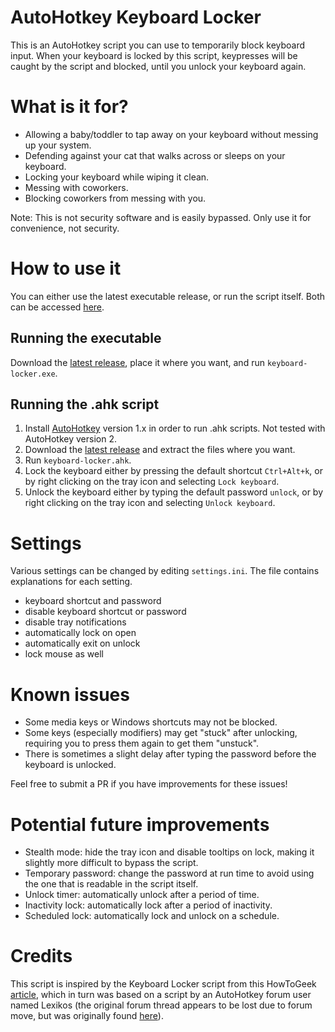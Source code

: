 # AutoHotkey Keyboard Locker

This is an AutoHotkey script you can use to temporarily block keyboard input. When your keyboard is locked by this script, keypresses will be caught by the script and blocked, until you unlock your keyboard again.

# What is it for?

- Allowing a baby/toddler to tap away on your keyboard without messing up your system.
- Defending against your cat that walks across or sleeps on your keyboard.
- Locking your keyboard while wiping it clean.
- Messing with coworkers.
- Blocking coworkers from messing with you.

Note: This is not security software and is easily bypassed. Only use it for convenience, not security.

# How to use it

You can either use the latest executable release, or run the script itself. Both can be accessed [here](https://github.com/sophice/ahk-keyboard-locker/releases).

## Running the executable

Download the [latest release](https://github.com/sophice/ahk-keyboard-locker/releases), place it where you want, and run `keyboard-locker.exe`.

## Running the .ahk script

1) Install [AutoHotkey](https://www.autohotkey.com/) version 1.x in order to run .ahk scripts. Not tested with AutoHotkey version 2.
2) Download the [latest release](https://github.com/sophice/ahk-keyboard-locker/releases) and extract the files where you want.
3) Run `keyboard-locker.ahk`.
4) Lock the keyboard either by pressing the default shortcut `Ctrl+Alt+k`, or by right clicking on the tray icon and selecting `Lock keyboard`.
5) Unlock the keyboard either by typing the default password `unlock`, or by right clicking on the tray icon and selecting `Unlock keyboard`.

# Settings

Various settings can be changed by editing `settings.ini`. The file contains explanations for each setting.

- keyboard shortcut and password
- disable keyboard shortcut or password
- disable tray notifications
- automatically lock on open
- automatically exit on unlock
- lock mouse as well

# Known issues

- Some media keys or Windows shortcuts may not be blocked.
- Some keys (especially modifiers) may get "stuck" after unlocking, requiring you to press them again to get them "unstuck".
- There is sometimes a slight delay after typing the password before the keyboard is unlocked.

Feel free to submit a PR if you have improvements for these issues!

# Potential future improvements

- Stealth mode: hide the tray icon and disable tooltips on lock, making it slightly more difficult to bypass the script.
- Temporary password: change the password at run time to avoid using the one that is readable in the script itself.
- Unlock timer: automatically unlock after a period of time.
- Inactivity lock: automatically lock after a period of inactivity.
- Scheduled lock: automatically lock and unlock on a schedule.

# Credits

This script is inspired by the Keyboard Locker script from this HowToGeek [article](https://www.howtogeek.com/howto/11570/disable-the-keyboard-with-a-keyboard-shortcut-in-windows/), which in turn was based on a script by an AutoHotkey forum user named Lexikos (the original forum thread appears to be lost due to forum move, but was originally found [here](http://www.autohotkey.com/forum/post-147849.html#147849)).
